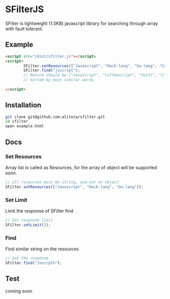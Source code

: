 # SFilterJS

SFilter is lightweight (1.5KB) javascript library for searching through array with fault tolerant.

## Example
```html
<script src="/dist/sfilter.js"></script>
<script>
		SFilter.setResources(["Javascript", "Hack-lang", "Go-lang", "Coffeescript", "PHP", "Ruby", "Swift", "Python", "Perl", "Java", "Scala", "Clojure", "Erlang", "Elixir", "C", "C++", "C#"]);
		SFilter.find("jvscript");
		// Return should be ["Javascript", "Coffeescript", "Swift", "C", "Java"]
		// Sorted by most similar words
		
</script>
```

## Installation
```sh
git clone git@github.com:alileza/sfilter.git
cd sfilter
open example.html
```

## Docs
### Set Resources
Array list is called as Resources, for the array of object will be supported soon.
```javascript
// all resources must be string, and not an object
SFilter.setResources(["Javascript", "Hack-lang", "Go-lang"]);
```
### Set Limit
Limit the response of SFilter find
```javascript
// Set response limit
SFilter.setLimit(2);
```

### Find
Find similar string on the resources
```javascript
// Get the response
SFilter.find("Jvscrpth");
```
## Test
coming soon
